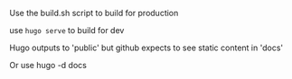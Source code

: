 

Use the build.sh script to build for production

use `hugo serve` to build for dev

Hugo outputs to 'public' but github expects to see static content in 'docs'

Or use hugo -d docs
